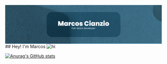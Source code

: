 <img align="center" alt="marcoscianzio" src="./profile.png" />
## Hey! I'm Marcos <img src="https://user-images.githubusercontent.com/1303154/88677602-1635ba80-d120-11ea-84d8-d263ba5fc3c0.gif" width="28px" alt="hi">

[![Anurag's GitHub stats](https://github-readme-stats.vercel.app/api?username=MarcosCianzio)](https://github.com/anuraghazra/github-readme-stats)